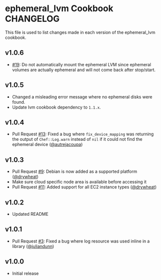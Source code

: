 ephemeral_lvm Cookbook CHANGELOG
=======================

This file is used to list changes made in each version of the ephemeral_lvm cookbook.

v1.0.6
------

- [#19][]: Do not automatically mount the ephemeral LVM since ephemeral volumes are actually ephemeral and will not come
  back after stop/start.

v1.0.5
------

- Changed a misleading error message where no ephemeral disks were found.
- Update lvm cookbook dependency to `1.1.x`.

v1.0.4
------

- Pull Request [#13][]: Fixed a bug where `fix_device_mapping` was returning the output of `Chef::Log.warn` instead of
  `nil` if it could not find the ephemeral device ([@autrejacoupa][])

v1.0.3
------

- Pull Request [#9][]: Debian is now added as a supported platform ([@drywheat][])
- Make sure cloud specific node area is available before accessing it
- Pull Request [#11][]: Added support for all EC2 instance types ([@drywheat][])

v1.0.2
------

- Updated README

v1.0.1
------

- Pull Request [#3][]: Fixed a bug where log resource was used inline in a library ([@juliandunn][])

v1.0.0
------

- Initial release

<!--- The following link definition list is generated by PimpMyChangelog --->
[#3]: https://github.com/rightscale-cookbooks/ephemeral_lvm/issues/3
[#9]: https://github.com/rightscale-cookbooks/ephemeral_lvm/issues/9
[#11]: https://github.com/rightscale-cookbooks/ephemeral_lvm/issues/11
[#13]: https://github.com/rightscale-cookbooks/ephemeral_lvm/issues/13
[#19]: https://github.com/rightscale-cookbooks/ephemeral_lvm/issues/19
[@autrejacoupa]: https://github.com/autrejacoupa
[@drywheat]: https://github.com/drywheat
[@juliandunn]: https://github.com/juliandunn
